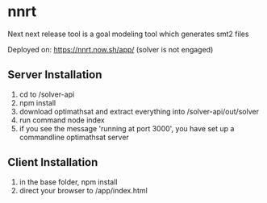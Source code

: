 # nnrt

Next next release tool is a goal modeling tool which generates smt2 files

Deployed on: https://nnrt.now.sh/app/
(solver is not engaged)

## Server Installation

1. cd to /solver-api
2. npm install
3. download optimathsat and extract everything into /solver-api/out/solver
4. run command node index
5. if you see the message 'running at port 3000', you have set up a commandline optimathsat server

## Client Installation

1. in the base folder, npm install
2. direct your browser to /app/index.html
